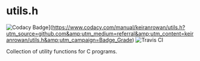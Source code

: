 # utils.h

![Codacy Badge](https://api.codacy.com/project/badge/Grade/b2ad02a6def742d1a603ce5f1bf165f3)](https://www.codacy.com/manual/keiranrowan/utils.h?utm_source=github.com&amp;utm_medium=referral&amp;utm_content=keiranrowan/utils.h&amp;utm_campaign=Badge_Grade) ![Travis CI](https://travis-ci.org/keiranrowan/utils.h.svg?branch=master)


Collection of utility functions for C programs.

